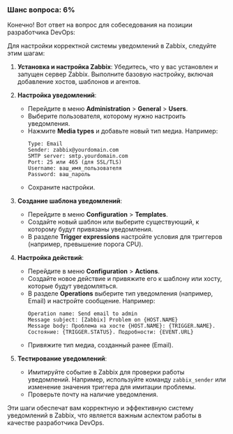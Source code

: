 ### Шанс вопроса: 6%

Конечно! Вот ответ на вопрос для собеседования на позиции разработчика DevOps:

Для настройки корректной системы уведомлений в Zabbix, следуйте этим шагам:

1. **Установка и настройка Zabbix**: Убедитесь, что у вас установлен и запущен сервер Zabbix. Выполните базовую настройку, включая добавление хостов, шаблонов и агентов.

2. **Настройка уведомлений**:
   - Перейдите в меню **Administration** > **General** > **Users**.
   - Выберите пользователя, которому нужно настроить уведомления.
   - Нажмите **Media types** и добавьте новый тип медиа. Например:
     ```plaintext
     Type: Email
     Sender: zabbix@yourdomain.com
     SMTP server: smtp.yourdomain.com
     Port: 25 или 465 (для SSL/TLS)
     Username: ваш_имя_пользователя
     Password: ваш_пароль
     ```
   - Сохраните настройки.

3. **Создание шаблона уведомлений**:
   - Перейдите в меню **Configuration** > **Templates**.
   - Создайте новый шаблон или выберите существующий, к которому будут привязаны уведомления.
   - В разделе **Trigger expressions** настройте условия для триггеров (например, превышение порога CPU).

4. **Настройка действий**:
   - Перейдите в меню **Configuration** > **Actions**.
   - Создайте новое действие и привяжите его к шаблону или хосту, которые будут уведомляться.
   - В разделе **Operations** выберите тип уведомления (например, Email) и настройте сообщение. Например:
     ```plaintext
     Operation name: Send email to admin
     Message subject: [Zabbix] Problem on {HOST.NAME}
     Message body: Проблема на хосте {HOST.NAME}: {TRIGGER.NAME}. Состояние: {TRIGGER.STATUS}. Подробности: {EVENT.URL}
     ```
   - Привяжите тип медиа, созданный ранее (Email).

5. **Тестирование уведомлений**:
   - Имитируйте событие в Zabbix для проверки работы уведомлений. Например, используйте команду `zabbix_sender` или изменение значения триггера для имитации проблемы.
   - Проверьте почту на наличие уведомления.

Эти шаги обеспечат вам корректную и эффективную систему уведомлений в Zabbix, что является важным аспектом работы в качестве разработчика DevOps.